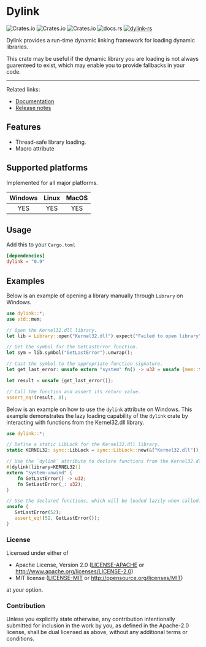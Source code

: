 # Dylink

![Crates.io](https://img.shields.io/crates/l/dylink) ![Crates.io](https://img.shields.io/crates/v/dylink) ![Crates.io](https://img.shields.io/crates/d/dylink) ![docs.rs](https://img.shields.io/docsrs/dylink) [![dylink-rs](https://github.com/Razordor/dylink/actions/workflows/rust.yml/badge.svg)](https://github.com/Razordor/dylink/actions/workflows/rust.yml)

Dylink provides a run-time dynamic linking framework for loading dynamic libraries.

This crate may be useful if the dynamic library you are loading is not always guarenteed
to exist, which may enable you to provide fallbacks in your code.

----

Related links:

* [Documentation](https://docs.rs/dylink)
* [Release notes](https://github.com/Razordor/dylink/releases)

## Features

* Thread-safe library loading.
* Macro attribute

## Supported platforms

Implemented for all major platforms.

| Windows | Linux | MacOS |
|:-------:|:-----:|:-----:|
| YES     | YES   | YES   |

## Usage

Add this to your `Cargo.toml`

```toml
[dependencies]
dylink = "0.9"
```

## Examples

Below is an example of opening a library manually through `Library` on Windows.

```rust
use dylink::*;
use std::mem;

// Open the Kernel32.dll library.
let lib = Library::open("Kernel32.dll").expect("Failed to open library");

// Get the symbol for the GetLastError function.
let sym = lib.symbol("GetLastError").unwrap();

// Cast the symbol to the appropriate function signature.
let get_last_error: unsafe extern "system" fn() -> u32 = unsafe {mem::transmute(sym)};

let result = unsafe {get_last_error()};

// Call the function and assert its return value.
assert_eq!(result, 0);
```

Below is an example on how to use the `dylink` attribute on Windows. This example demonstrates the
lazy loading capability of the `dylink` crate by interacting with functions from the Kernel32.dll library.

```rust
use dylink::*;

// Define a static LibLock for the Kernel32.dll library.
static KERNEL32: sync::LibLock = sync::LibLock::new(&["Kernel32.dll"]);

// Use the `dylink` attribute to declare functions from the Kernel32.dll.
#[dylink(library=KERNEL32)]
extern "system-unwind" {
    fn GetLastError() -> u32;
    fn SetLastError(_: u32);
}

// Use the declared functions, which will be loaded lazily when called.
unsafe {
   SetLastError(52);
   assert_eq!(52, GetLastError());
}
```

### License

Licensed under either of

* Apache License, Version 2.0
   ([LICENSE-APACHE](LICENSE-APACHE) or <http://www.apache.org/licenses/LICENSE-2.0>)
* MIT license
   ([LICENSE-MIT](LICENSE-MIT) or <http://opensource.org/licenses/MIT>)

at your option.

### Contribution

Unless you explicitly state otherwise, any contribution intentionally submitted
for inclusion in the work by you, as defined in the Apache-2.0 license, shall be
dual licensed as above, without any additional terms or conditions.
